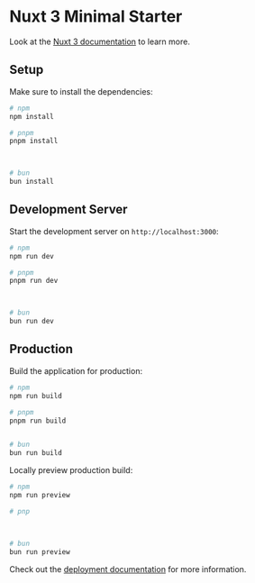 # Nuxt 3 Minimal Starter

Look at the [Nuxt 3 documentation](https://nuxt.com/docs/getting-started/introduction) to learn more.

## Setup

Make sure to install the dependencies:

```bash
# npm
npm install

# pnpm
pnpm install



# bun
bun install
```

## Development Server

Start the development server on `http://localhost:3000`:

```bash
# npm
npm run dev

# pnpm
pnpm run dev



# bun
bun run dev
```

## Production

Build the application for production:

```bash
# npm
npm run build

# pnpm
pnpm run build


# bun
bun run build
```

Locally preview production build:

```bash
# npm
npm run preview

# pnp



# bun
bun run preview
```

Check out the [deployment documentation](https://nuxt.com/docs/getting-started/deployment) for more information.
